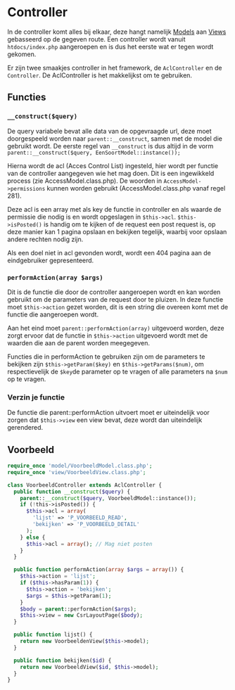 # Controller

In de controller komt alles bij elkaar, deze hangt namelijk [Models](Framework-Model) aan [Views](Framework-View) gebasseerd op de gegeven route. Een controller wordt vanuit `htdocs/index.php` aangeroepen en is dus het eerste wat er tegen wordt gekomen.

Er zijn twee smaakjes controller in het framework, de `AclController` en de `Controller`. De AclController is het makkelijkst om te gebruiken.

## Functies

### `__construct($query)`

De query variabele bevat alle data van de opgevraagde url, deze moet doorgespeeld worden naar `parent::__construct`, samen met de model die gebruikt wordt. De eerste regel van `__construct` is dus altijd in de vorm `parent::__construct($query, EenSoortModel::instance());`

Hierna wordt de acl (Acces Control List) ingesteld, hier wordt per functie van de controller aangegeven wie het mag doen. Dit is een ingewikkeld process (zie AccessModel.class.php). De woorden in `AccessModel->permissions` kunnen worden gebruikt (AccessModel.class.php vanaf regel 281).

Deze acl is een array met als key de functie in controller en als waarde de permissie die nodig is en wordt opgeslagen in `$this->acl`. `$this->isPosted()` is handig om te kijken of de request een post request is, op deze manier kan 1 pagina opslaan en bekijken tegelijk, waarbij voor opslaan andere rechten nodig zijn.

Als een doel niet in acl gevonden wordt, wordt een 404 pagina aan de eindgebruiker gepresenteerd.

### `performAction(array $args)`

Dit is de functie die door de controller aangeroepen wordt en kan worden gebruikt om de parameters van de request door te pluizen. In deze functie moet `$this->action` gezet worden, dit is een string die overeen komt met de functie die aangeroepen wordt.

Aan het eind moet `parent::performAction(array)` uitgevoerd worden, deze zorgt ervoor dat de functie in `$this->action` uitgevoerd wordt met de waarden die aan de parent worden meegegeven.

Functies die in performAction te gebruiken zijn om de parameters te bekijken zijn `$this->getParam($key)` en `$this->getParams($num)`, om respectievelijk de `$key`de parameter op te vragen of alle parameters na `$num` op te vragen.

### Verzin je functie

De functie die parent::performAction uitvoert moet er uiteindelijk voor zorgen dat `$this->view` een view bevat, deze wordt dan uiteindelijk gerendered.

## Voorbeeld
```PHP
require_once 'model/VoorbeeldModel.class.php';
require_once 'view/VoorbeeldView.class.php';

class VoorbeeldController extends AclController {
  public function __construct($query) {
    parent::__construct($query, VoorbeeldModel::instance());
    if (!this->isPosted()) {
      $this->acl = array(
        'lijst' => 'P_VOORBEELD_READ',
        'bekijken' => 'P_VOORBEELD_DETAIL'
      );
    } else {
      $this->acl = array(); // Mag niet posten
    }
  }

  public function performAction(array $args = array()) {
    $this->action = 'lijst';
    if ($this->hasParam(1)) {
      $this->action = 'bekijken';
      $args = $this->getParam(1);
    }
    $body = parent::performAction($args);
    $this->view = new CsrLayoutPage($body);
  }

  public function lijst() {
    return new VoorbeeldenView($this->model);
  }

  public function bekijken($id) {
    return new VoorbeeldView($id, $this->model);
  }
}
```
